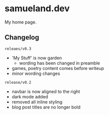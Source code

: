 # samueland.dev

My home page.

## Changelog
`releaes/v0.3`
* 'My Stuff' is now garden
  * wording has been changed in preamble
* games, poetry content comes before writeup
* minor wording changes

`release/v0.2`
* navbar is now aligned to the right
* dark mode added
* removed all inline styling
* blog post titles are no longer bold
